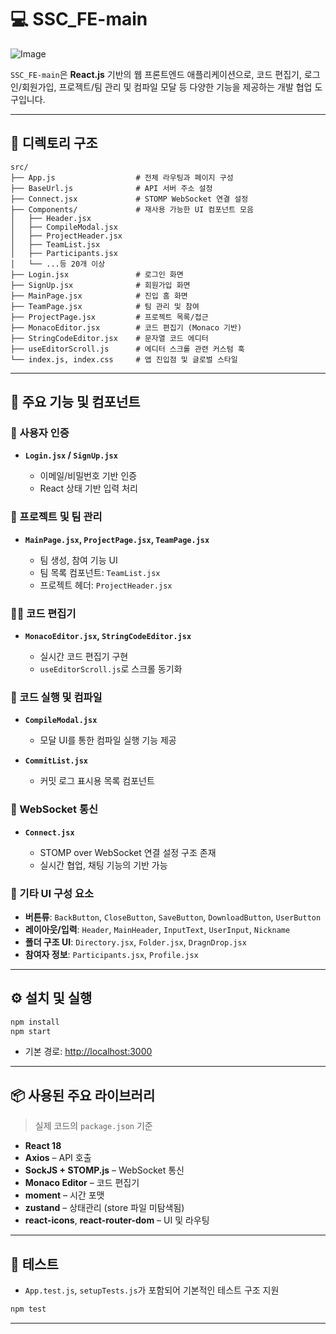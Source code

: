 # 💻 SSC\_FE-main

![Image](https://github.com/user-attachments/assets/3bc5706d-1844-439e-9422-07fcb3d84718)

`SSC_FE-main`은 **React.js** 기반의 웹 프론트엔드 애플리케이션으로, 코드 편집기, 로그인/회원가입, 프로젝트/팀 관리 및 컴파일 모달 등 다양한 기능을 제공하는 개발 협업 도구입니다.

---

## 📁 디렉토리 구조

```
src/
├── App.js                  # 전체 라우팅과 페이지 구성
├── BaseUrl.js              # API 서버 주소 설정
├── Connect.jsx             # STOMP WebSocket 연결 설정
├── Components/             # 재사용 가능한 UI 컴포넌트 모음
│   ├── Header.jsx
│   ├── CompileModal.jsx
│   ├── ProjectHeader.jsx
│   ├── TeamList.jsx
│   ├── Participants.jsx
│   └── ...등 20개 이상
├── Login.jsx               # 로그인 화면
├── SignUp.jsx              # 회원가입 화면
├── MainPage.jsx            # 진입 홈 화면
├── TeamPage.jsx            # 팀 관리 및 참여
├── ProjectPage.jsx         # 프로젝트 목록/접근
├── MonacoEditor.jsx        # 코드 편집기 (Monaco 기반)
├── StringCodeEditor.jsx    # 문자열 코드 에디터
├── useEditorScroll.js      # 에디터 스크롤 관련 커스텀 훅
└── index.js, index.css     # 앱 진입점 및 글로벌 스타일
```

---

## 🧩 주요 기능 및 컴포넌트

### 👥 사용자 인증

* **`Login.jsx` / `SignUp.jsx`**

  * 이메일/비밀번호 기반 인증
  * React 상태 기반 입력 처리

### 📁 프로젝트 및 팀 관리

* **`MainPage.jsx`, `ProjectPage.jsx`, `TeamPage.jsx`**

  * 팀 생성, 참여 기능 UI
  * 팀 목록 컴포넌트: `TeamList.jsx`
  * 프로젝트 헤더: `ProjectHeader.jsx`

### 🧑‍💻 코드 편집기

* **`MonacoEditor.jsx`, `StringCodeEditor.jsx`**

  * 실시간 코드 편집기 구현
  * `useEditorScroll.js`로 스크롤 동기화

### 🔄 코드 실행 및 컴파일

* **`CompileModal.jsx`**

  * 모달 UI를 통한 컴파일 실행 기능 제공
* **`CommitList.jsx`**

  * 커밋 로그 표시용 목록 컴포넌트

### 🔗 WebSocket 통신

* **`Connect.jsx`**

  * STOMP over WebSocket 연결 설정 구조 존재
  * 실시간 협업, 채팅 기능의 기반 가능

### 🧱 기타 UI 구성 요소

* **버튼류**: `BackButton`, `CloseButton`, `SaveButton`, `DownloadButton`, `UserButton`
* **레이아웃/입력**: `Header`, `MainHeader`, `InputText`, `UserInput`, `Nickname`
* **폴더 구조 UI**: `Directory.jsx`, `Folder.jsx`, `DragnDrop.jsx`
* **참여자 정보**: `Participants.jsx`, `Profile.jsx`

---

## ⚙️ 설치 및 실행

```bash
npm install
npm start
```

* 기본 경로: [http://localhost:3000](http://localhost:3000)

---

## 📦 사용된 주요 라이브러리

> 실제 코드의 `package.json` 기준

* **React 18**
* **Axios** – API 호출
* **SockJS + STOMP.js** – WebSocket 통신
* **Monaco Editor** – 코드 편집기
* **moment** – 시간 포맷
* **zustand** – 상태관리 (store 파일 미탐색됨)
* **react-icons**, **react-router-dom** – UI 및 라우팅

---

## 🧪 테스트

* `App.test.js`, `setupTests.js`가 포함되어 기본적인 테스트 구조 지원

```bash
npm test
```

---
